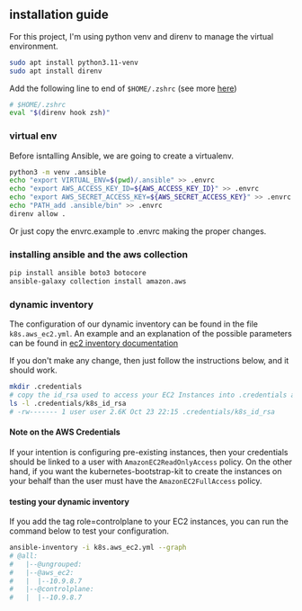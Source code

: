 ## installation guide
For this project, I'm using python venv and direnv to manage the virtual environment.

```bash
sudo apt install python3.11-venv
sudo apt install direnv
```

Add the following line to end of `$HOME/.zshrc` (see more [here](https://direnv.net/docs/hook.html))

```bash
# $HOME/.zshrc
eval "$(direnv hook zsh)"
```

### virtual env
Before isntalling Ansible, we are going to create a virtualenv.

```bash
python3 -m venv .ansible
echo "export VIRTUAL_ENV=$(pwd)/.ansible" >> .envrc
echo "export AWS_ACCESS_KEY_ID=${AWS_ACCESS_KEY_ID}" >> .envrc
echo "export AWS_SECRET_ACCESS_KEY=${AWS_SECRET_ACCESS_KEY}" >> .envrc
echo "PATH_add .ansible/bin" >> .envrc
direnv allow .
```

Or just copy the envrc.example to .envrc making the proper changes.

### installing ansible and the aws collection

```bash
pip install ansible boto3 botocore
ansible-galaxy collection install amazon.aws
```

### dynamic inventory
The configuration of our dynamic inventory can be found in the file `k8s.aws_ec2.yml`.
An example and an explanation of the possible parameters can be found in [ec2 inventory documentation](https://docs.ansible.com/ansible/latest/collections/amazon/aws/aws_ec2_inventory.html)

If you don't make any change, then just follow the instructions below, and it should work.

```bash
mkdir .credentials
# copy the id_rsa used to access your EC2 Instances into .credentials and rename to k8s_id_rsa
ls -l .credentials/k8s_id_rsa
# -rw------- 1 user user 2.6K Oct 23 22:15 .credentials/k8s_id_rsa
```

#### Note on the AWS Credentials

If your intention is configuring pre-existing instances, then your credentials should be linked to a user with `AmazonEC2ReadOnlyAccess` policy.
On the other hand, if you want the kubernetes-bootstrap-kit to create the instances on your behalf than the user must have the `AmazonEC2FullAccess`
policy.

#### testing your dynamic inventory

If you add the tag role=controlplane to your EC2 instances, you can run the command below to test
your configuration.

```bash
ansible-inventory -i k8s.aws_ec2.yml --graph
# @all:
#   |--@ungrouped:
#   |--@aws_ec2:
#   |  |--10.9.8.7
#   |--@controlplane:
#   |  |--10.9.8.7
```
